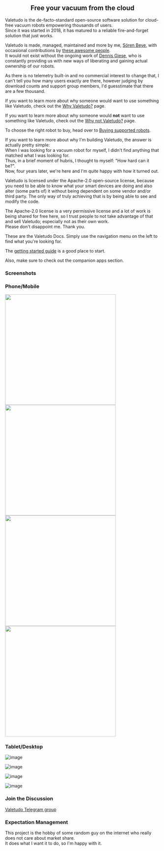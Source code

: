 <div style="text-align: center;">
  <h2>Free your vacuum from the cloud</h2>
</div>

Valetudo is the de-facto-standard open-source software solution for cloud-free vacuum robots empowering thousands of users.<br/>
Since it was started in 2018, it has matured to a reliable fire-and-forget solution that just works.

Valetudo is made, managed, maintained and more by me,
<a href="https://hypfer.de" rel="noopener" target="_blank">Sören Beye</a>, with occasional contributions by
<a href="https://github.com/Hypfer/Valetudo/graphs/contributors" rel="noopener" target="_blank">these awesome people</a>.<br/>
It would not exist without the ongoing work of <a href="https://dontvacuum.me/" rel="noopener" target="_blank">Dennis Giese</a>,
who is constantly providing us with new ways of liberating and gaining actual ownership of our robots.

As there is no telemetry built-in and no commercial interest to change that, I can't tell you how many users exactly are there,
however judging by download counts and support group members, I'd guesstimate that there are a few thousand.

If you want to learn more about why someone would want to use something like Valetudo, check out the [Why Valetudo?](https://valetudo.cloud/pages/general/why-valetudo.html) page.

If you want to learn more about why someone would **not** want to use something like Valetudo, check out the [Why not Valetudo?](https://valetudo.cloud/pages/general/why-not-valetudo.html) page.

To choose the right robot to buy, head over to [Buying supported robots](https://valetudo.cloud/pages/general/buying-supported-robots.html).

If you want to learn more about why I'm building Valetudo, the answer is actually pretty simple:<br/>
When I was looking for a vacuum robot for myself, I didn't find anything that matched what I was looking for.<br/>
Thus, in a brief moment of hubris, I thought to myself: "How hard can it be?".<br/>
Now, four years later, we're here and I'm quite happy with how it turned out.

Valetudo is licensed under the Apache-2.0 open-source license, because you need to be able to know what your smart
devices are doing and also alter (some parts of) it without being dependent on some vendor and/or third party.
The only way of truly achieving that is by being able to see and modify the code.

The Apache-2.0 license is a very permissive license and a lot of work is being shared for free here, so I trust people to not take
advantage of that and sell Valetudo; especially not as their own work.<br/>
Please don't disappoint me. Thank you.


These are the Valetudo Docs.
Simply use the navigation menu on the left to find what you're looking for.

The [getting started guide](https://valetudo.cloud/pages/general/getting-started.html) is a good place to start.

Also, make sure to check out the companion apps section.

### Screenshots

### Phone/Mobile
<img src="https://user-images.githubusercontent.com/974410/211155741-d6430660-a6b2-48ab-8ddc-2217328444de.png" width=360>
<img src="https://user-images.githubusercontent.com/974410/211155635-fdfb5b2b-2c3d-4a49-a0ed-a40deb04708f.png" width=360>

<img src="https://user-images.githubusercontent.com/974410/211155650-7cac266c-ffeb-432d-8656-5241a5d6f227.png" width=360>
<img src="https://user-images.githubusercontent.com/974410/211155656-d43ee25e-1ae6-432f-95ff-1a39d294828d.png" width=360>

### Tablet/Desktop

![image](https://user-images.githubusercontent.com/974410/211155726-4ca46998-717a-49b4-a7d0-45b0467cc10a.png)

![image](https://user-images.githubusercontent.com/974410/211155836-9199616a-efde-4238-91c4-24158ba67677.png)

![image](https://user-images.githubusercontent.com/974410/211155860-9926b126-d1fe-41b1-8c83-1af21bf8caf2.png)

![image](https://user-images.githubusercontent.com/974410/211155880-ff184776-86fe-4c2f-9556-4d556cfa12f4.png)

### Join the Discussion
[Valetudo Telegram group](https://t.me/+Wlt6LOE82dMwNmQy)

### Expectation Management
This project is the hobby of some random guy on the internet who really does not care about market share.<br/>
It does what I want it to do, so I'm happy with it.
